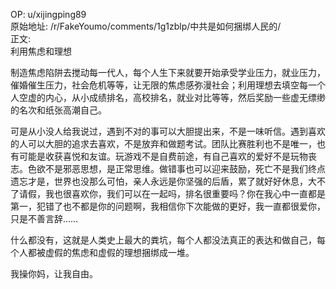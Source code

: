 
OP: u/xijingping89  
原始地址: /r/FakeYoumo/comments/1g1zblp/中共是如何捆绑人民的/  
正文:  
利用焦虑和理想

制造焦虑陷阱去搅动每一代人，每个人生下来就要开始承受学业压力，就业压力，催婚催生压力，社会危机等等，让无限的焦虑感弥漫社会；利用理想去填空每一个人空虚的内心，从小成绩排名，高校排名，就业对比等等，然后奖励一些虚无缥缈的名次和纸张高潮自己。

可是从小没人给我说过，遇到不对的事可以大胆提出来，不是一味听信。遇到喜欢的人可以大胆的追求去喜欢，不是放弃和做题考试。团队比赛胜利也不是唯一，也有可能是收获喜悦和友谊。玩游戏不是自费前途，有自己喜欢的爱好不是玩物丧志。色欲不是邪恶思想，是正常思维。做错事也可以迎来鼓励，死亡不是我们终点遗忘才是，世界也没那么可怕，亲人永远是你坚强的后盾，累了就好好休息，大不了请假，我也很喜欢你，我们可以在一起吗，排名很重要吗？你在我心中一直都是第一，犯错了也不都是你的问题啊，我相信你下次能做的更好，我一直都很爱你，只是不善言辞……

什么都没有，这就是人类史上最大的粪坑，每个人都没法真正的表达和做自己，每个人都被虚假的焦虑和虚假的理想捆绑成一堆。

我操你妈，让我自由。
